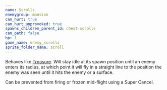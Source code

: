 ```yaml
---
name: Scrolls
enemygroup: mansion
can_hurt: true
can_hurt_unprovoked: true
spawns_children_parent_id: chest-scrolls
can_path: false
hp: 1
game_name: enemy_scrolls
sprite_folder_name: scroll
---
```


Behaves like [Treasure](#enemy-treasure). Will stay idle at its spawn position until an enemy enters its radius, at which point it will fly in a straight line to the position the enemy was seen until it hits the enemy or a surface.

Can be prevented from firing or frozen mid-flight using a Super Cancel.
